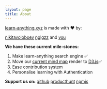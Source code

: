 ```yaml
---
layout: page
title: About
---
```


[learn-anything.xyz](https://learn-anything.xyz) is made with ❤️ by:

[nikitavoloboev](https://github.com/nikitavoloboev)
[nglgzz](https://github.com/nglgzz)
and [you](https://github.com/nikitavoloboev/learn-anything/graphs/contributors)

**We have these current mile-stones:**

1. Make learn-anything search engine ✅
2. Move our [current mind map](https://github.com/learn-anything/react-mindmap) render to [D3.js](https://github.com/d3/d3)✅
3. Ease contribution system
4. Personalise learning with Authentication

**Support us on:**
[github](https://github.com/nikitavoloboev/knowledge-map)
[producthunt](https://www.producthunt.com/posts/knowledge-map-2)
[npmjs](https://www.npmjs.com/package/react-mindmap)
